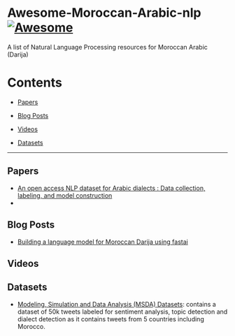 # Awesome-Moroccan-Arabic-nlp [![Awesome](https://awesome.re/badge.svg)](https://awesome.re)
A list of Natural Language Processing resources for Moroccan Arabic (Darija)

# Contents

- [Papers](#papers)

- [Blog Posts](#blog-posts)

- [Videos](#videos)

- [Datasets](#datasets)

---

## Papers
- [An open access NLP dataset for Arabic dialects : Data collection, labeling, and model construction](https://arxiv.org/abs/2102.11000)
- 
## Blog Posts
- [Building a language model for Moroccan Darija using fastai](https://issam9.github.io/ml-blog/2021/08/30/Darija-LM.html)
## Videos

## Datasets

- [Modeling, Simulation and Data Analysis (MSDA) Datasets](https://msda.um6p.ma/msda_datasets): contains a dataset of 50k tweets labeled for sentiment analysis, topic detection and dialect detection as it contains tweets from 5 countries including Morocco.
